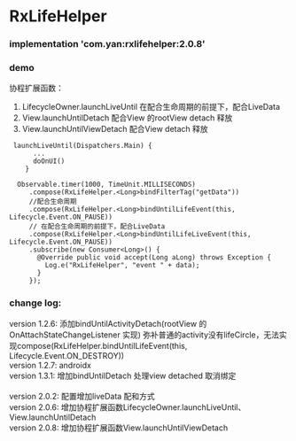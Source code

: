# RxLifeHelper

### implementation 'com.yan:rxlifehelper:2.0.8'


### demo
协程扩展函数：
1. LifecycleOwner.launchLiveUntil 在配合生命周期的前提下，配合LiveData
2. View.launchUntilDetach 配合View 的rootView detach 释放
3. View.launchUntilViewDetach 配合View detach 释放

```
 launchLiveUntil(Dispatchers.Main) {
      ...
      doOnUI() 
    }
    
  Observable.timer(1000, TimeUnit.MILLISECONDS)
     .compose(RxLifeHelper.<Long>bindFilterTag("getData"))
     //配合生命周期
     .compose(RxLifeHelper.<Long>bindUntilLifeEvent(this, Lifecycle.Event.ON_PAUSE))
     // 在配合生命周期的前提下，配合LiveData
     .compose(RxLifeHelper.<Long>bindUntilLifeLiveEvent(this, Lifecycle.Event.ON_PAUSE))
     .subscribe(new Consumer<Long>() {
       @Override public void accept(Long aLong) throws Exception {
         Log.e("RxLifeHelper", "event " + data);
       }
     });
```
### change log: 
version 1.2.6: 添加bindUntilActivityDetach(rootView 的 OnAttachStateChangeListener 实现) 弥补普通的activity没有lifeCircle，无法实现compose(RxLifeHelper.<Long>bindUntilLifeEvent(this, Lifecycle.Event.ON_DESTROY))
<br/> version 1.2.7: androidx
<br/> version 1.3.1: 增加bindUntilDetach 处理view detached 取消绑定
<br/> 
<br/> version 2.0.2: 配置增加liveData 配和方式
<br/> version 2.0.6: 增加协程扩展函数LifecycleOwner.launchLiveUntil、View.launchUntilDetach
<br/> version 2.0.8: 增加协程扩展函数View.launchUntilViewDetach
